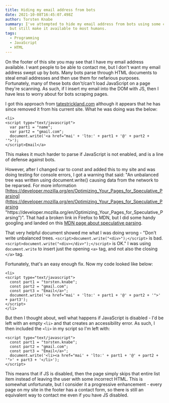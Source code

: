 ```yaml
---
title: Hiding my email address from bots
date: 2021-10-08T16:45:07.498Z
author: Torsten Knabe
summary: I've attempted to hide my email address from bots using some clever JS,
  but still make it available to most humans.
tags:
  - Programming
  - JavaScript
  - HTML
---
```

On the footer of this site you may see that I have my email address available. I want people to be able to contact me, but I don't want my email address swept up by bots. Many bots parse through HTML documents to steal email addresses and then use them for nefarious purposes. Fortunately, many of these bots don't/can't load JavaScript on a page they're scanning. As such, if I insert my email into the DOM with JS, then I have less to worry about for bots scraping pages.

I got this approach from [tatestrickland.com](https://tatestrickland.com) although it appears that he has since removed it from his current site. What he was doing was the below:

```
<li>
<script type="text/javascript">
  var part1 = "name";
  var part2 = "gmail.com";
  document.write('<a href="mai' + 'lto:' + part1 + '@' + part2 + '">');
</script>Email</a>
```

This makes it much harder to parse if JavaScript is not enabled, and is a line of defense against bots.

However, after I changed var to const and added this to my site and was doing testing for console errors, I got a warning that said: "An unbalanced tree was written using document.write() causing data from the network to be reparsed. For more information [https://developer.mozilla.org/en/Optimizing_Your_Pages_for_Speculative_Parsing](https://developer.mozilla.org/en/Optimizing_Your_Pages_for_Speculative_Parsing "https\://developer.mozilla.org/en/Optimizing_Your_Pages_for_Speculative_Parsing")". That had a broken link in Firefox to MDN, but I did some handy googling and landed on this [MDN page about speculative parsing](https://developer.mozilla.org/en-US/docs/Glossary/speculative_parsing).

That very helpful document showed me what I was doing wrong - "Don't write unbalanced trees. `<script>document.write("<div>");</script>` is bad. `<script>document.write("<div></div>");</script>` is OK." I was using `document.write` to insert just the opening `<a>` tag, and not also the closing `</a>` tag.

Fortunately, that's an easy enough fix. Now my code looked like below:

```
<li>
<script type="text/javascript">
  const part1 = "torsten.knabe";
  const part2 = "gmail.com";
  const part3 = "Email</a>";
  document.write('<a href="mai' + 'lto:' + part1 + '@' + part2 + '">' + part3');
</script>
</li>
```

But then I thought about, well what happens if JavaScript is disabled - I'd be left with an empty `<li>` and that creates an accessibility error. As such, I then included the `<li>` in my script so I'm left with:

```
<script type="text/javascript">
  const part1 = "torsten.knabe";
  const part2 = "gmail.com";
  const part3 = "Email</a>";
  document.write('<li><a href="mai' + 'lto:' + part1 + '@' + part2 + '">' + part3 + '</li>');
</script>
```

This means that if JS is disabled, then the page simply skips that entire list item instead of leaving the user with some incorrect HTML. This is somewhat unfortunate, but I consider it a progressive enhancement - every page on my site in the footer has a contact form, so there is still an equivalent way to contact me even if you have JS disabled.